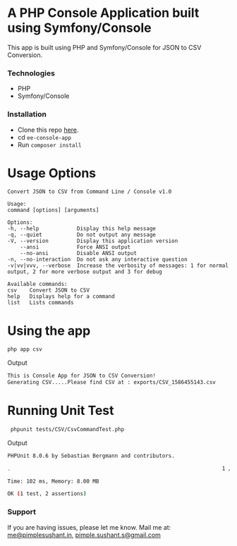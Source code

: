# A PHP Console Application built using Symfony/Console

This app is built using PHP and Symfony/Console for JSON to CSV Conversion.

### Technologies
- PHP
- Symfony/Console

### Installation
* Clone this repo [here](https://github.com/pimplesushant/ee-console-app).
* cd `ee-console-app`
* Run `composer install`

# Usage Options
    Convert JSON to CSV from Command Line / Console v1.0

    Usage:
    command [options] [arguments]

    Options:
    -h, --help            Display this help message
    -q, --quiet           Do not output any message
    -V, --version         Display this application version
        --ansi            Force ANSI output
        --no-ansi         Disable ANSI output
    -n, --no-interaction  Do not ask any interactive question
    -v|vv|vvv, --verbose  Increase the verbosity of messages: 1 for normal output, 2 for more verbose output and 3 for debug

    Available commands:
    csv    Convert JSON to CSV
    help   Displays help for a command
    list   Lists commands

# Using the app

```sh
php app csv
```

Output
```sh
This is Console App for JSON to CSV Conversion!
Generating CSV.....Please find CSV at : exports/CSV_1586455143.csv
```

# Running Unit Test

```sh
 phpunit tests/CSV/CsvCommandTest.php
```

Output
```sh
PHPUnit 8.0.6 by Sebastian Bergmann and contributors.

.                                                                   1 / 1 (100%)

Time: 102 ms, Memory: 8.00 MB

OK (1 test, 2 assertions)
```

### Support
If you are having issues, please let me know.
Mail me at: me@pimplesushant.in, pimple.sushant.s@gmail.com